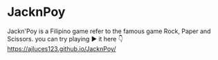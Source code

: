 # JacknPoy
Jackn'Poy is a Filipino game refer to the famous game Rock, Paper and Scissors. you can try playing ▶️ it here 👇
https://ajluces123.github.io/JacknPoy/

